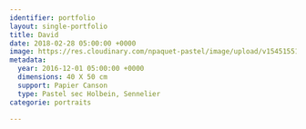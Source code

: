 ```yaml
---
identifier: portfolio
layout: single-portfolio
title: David
date: 2018-02-28 05:00:00 +0000
image: https://res.cloudinary.com/npaquet-pastel/image/upload/v1545155167/David-pastel-40-X-50-cm-2015-.jpg
metadata:
  year: 2016-12-01 05:00:00 +0000
  dimensions: 40 X 50 cm
  support: Papier Canson
  type: Pastel sec Holbein, Sennelier
categorie: portraits

---
```

